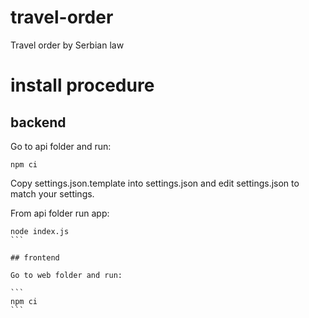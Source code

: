 # travel-order
Travel order by Serbian law

# install procedure

## backend

Go to api folder and run:

```
npm ci
```

Copy settings.json.template into settings.json and edit settings.json to match your settings.

From api folder run app:
````
node index.js
```

## frontend

Go to web folder and run:

```
npm ci
```

